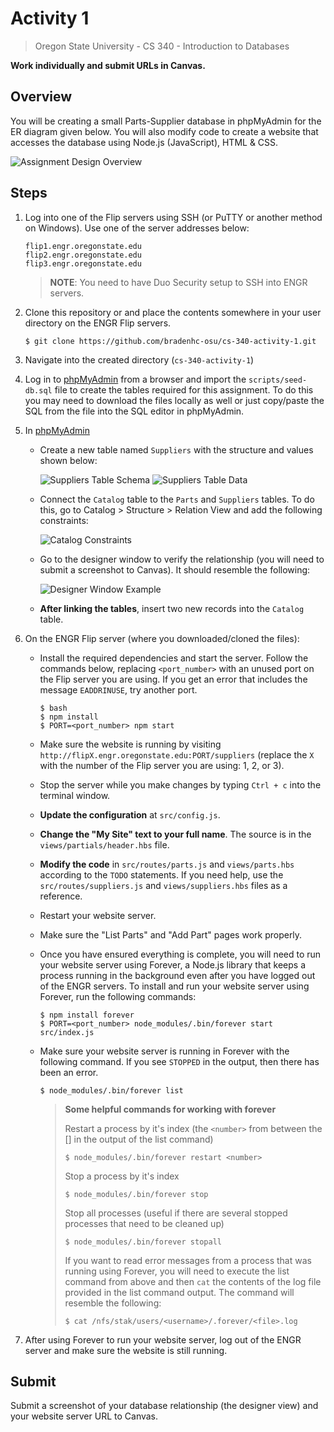 # Activity 1

> Oregon State University - CS 340 - Introduction to Databases

**Work individually and submit URLs in Canvas.**

## Overview

You will be creating a small Parts-Supplier database in phpMyAdmin for the ER diagram given below. You will also modify code to create a website that accesses the database using Node.js (JavaScript), HTML & CSS.

![Assignment Design Overview](https://user-images.githubusercontent.com/39965401/65824301-78314500-e21b-11e9-9a7e-342b32325f6d.png)

## Steps

1. Log into one of the Flip servers using SSH (or PuTTY or another method on Windows). Use one of the server addresses below:

       flip1.engr.oregonstate.edu
       flip2.engr.oregonstate.edu
       flip3.engr.oregonstate.edu
    
    > **NOTE**: You need to have Duo Security setup to SSH into ENGR servers.

1.  Clone this repository or and place the contents somewhere in your user directory on the ENGR Flip servers.

        $ git clone https://github.com/bradenhc-osu/cs-340-activity-1.git

1. Navigate into the created directory (`cs-340-activity-1`)

1.  Log in to [phpMyAdmin] from a browser and import the `scripts/seed-db.sql` file to create the tables required for this assignment. To do this you may need to download the files locally as well or just copy/paste the SQL from the file into the SQL editor in phpMyAdmin.

1.  In [phpMyAdmin]

    - Create a new table named `Suppliers` with the structure and values shown below:

        ![Suppliers Table Schema](https://user-images.githubusercontent.com/39965401/65824311-9c8d2180-e21b-11e9-88dd-b8b8e9d6071e.png)
        ![Suppliers Table Data](https://user-images.githubusercontent.com/39965401/65824313-b890c300-e21b-11e9-9140-b3d492cec587.png)

    - Connect the `Catalog` table to the `Parts` and `Suppliers` tables. To do this, go to Catalog > Structure > Relation View and add the following constraints:

        ![Catalog Constraints](https://user-images.githubusercontent.com/39965401/65824320-e970f800-e21b-11e9-97da-4bd53a66ee28.png)

    - Go to the designer window to verify the relationship (you will need to submit a screenshot to Canvas). It should resemble the following:

        ![Designer Window Example](https://user-images.githubusercontent.com/39965401/65824318-dbbb7280-e21b-11e9-88ad-62e7bd6d5b81.png)

    - **After linking the tables**, insert two new records into the `Catalog` table.

1.  On the ENGR Flip server (where you downloaded/cloned the files):

    - Install the required dependencies and start the server. Follow the commands below, replacing `<port_number>` with an unused port on the Flip server you are using. If you get an error that includes the message `EADDRINUSE`, try another port.

          $ bash
          $ npm install
          $ PORT=<port_number> npm start
    
    - Make sure the website is running by visiting `http://flipX.engr.oregonstate.edu:PORT/suppliers` (replace the `X` with the number of the Flip server you are using: 1, 2, or 3).

    - Stop the server while you make changes by typing `Ctrl + c` into the terminal window.

    - **Update the configuration** at `src/config.js`.

    - **Change the "My Site" text to your full name**. The source is in the `views/partials/header.hbs` file.

    - **Modify the code** in `src/routes/parts.js` and `views/parts.hbs` according to the `TODO` statements. If you need help, use the `src/routes/suppliers.js` and `views/suppliers.hbs` files as a reference.

    - Restart your website server.

    - Make sure the "List Parts" and "Add Part" pages work properly.

    - Once you have ensured everything is complete, you will need to run your website server using Forever, a Node.js library that keeps a process running in the background even after you have logged out of the ENGR servers. To install and run your website server using Forever, run the following commands:

          $ npm install forever
          $ PORT=<port_number> node_modules/.bin/forever start src/index.js

    - Make sure your website server is running in Forever with the following command. If you see `STOPPED` in the output, then there has been an error.

          $ node_modules/.bin/forever list

        > **Some helpful commands for working with forever**
        >
        > Restart a process by it's index (the `<number>` from between the [] in the output of the list command)
        >
        >     $ node_modules/.bin/forever restart <number>
        >
        > Stop a process by it's index
        >
        >     $ node_modules/.bin/forever stop
        >
        > Stop all processes (useful if there are several stopped processes that need to be cleaned up)
        >
        >     $ node_modules/.bin/forever stopall
        >
        > If you want to read error messages from a process that was running using Forever, you will need to execute the list command from above and then `cat` the contents of the log file provided in the list command output. The command will resemble the following:
        >
        >     $ cat /nfs/stak/users/<username>/.forever/<file>.log

1. After using Forever to run your website server, log out of the ENGR server and make sure the website is still running.

## Submit

Submit a screenshot of your database relationship (the designer view) and your website server URL to Canvas.

[phpmyadmin]: https://tools.engr.oregonstate.edu/phpMyAdmin/index.php

